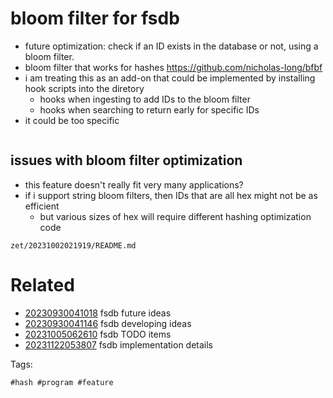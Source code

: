 # bloom filter for fsdb

- future optimization: check if an ID exists in the database or not, using a bloom filter.
- bloom filter that works for hashes https://github.com/nicholas-long/bfbf
- i am treating this as an add-on that could be implemented by installing hook scripts into the diretory
  - hooks when ingesting to add IDs to the bloom filter
  - hooks when searching to return early for specific IDs
- it could be too specific

```
```

## issues with bloom filter optimization
- this feature doesn't really fit very many applications?
- if i support string bloom filters, then IDs that are all hex might not be as efficient
  - but various sizes of hex will require different hashing optimization code

` zet/20231002021919/README.md `

# Related

- [20230930041018](/zet/20230930041018/README.md) fsdb future ideas
- [20230930041146](/zet/20230930041146/README.md) fsdb developing ideas
- [20231005062610](/zet/20231005062610/README.md) fsdb TODO items
- [20231122053807](/zet/20231122053807/README.md) fsdb implementation details

Tags:

    #hash #program #feature

